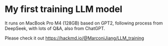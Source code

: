# My first training LLM model

It runs on MacBook Pro M4 (128GB) based on GPT2, following process from DeepSeek, with lots of Q&A, also from ChatGPT.

Please check it out https://hackmd.io/@MarconiJiang/LLM_training
